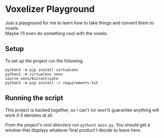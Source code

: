 # Voxelizer Playground
Just a playground for me to learn how to take things and convert them to voxels.  
Maybe I'll even do something _cool_ with the voxels.

## Setup
To set up the project run the following.
```
python3 -m pip install virtualenv
python3 -m virtualenv venv
source venv/bin/activate
python3 -m pip install -r requirements.txt
```

## Running the script
This project is hacked together, so I can't (or won't) guarantee anything will work if it deviates at all.  

_From the project's root directory_ run `python3 main.py`. You should get a window that displays whatever final product I decide to leave here.

